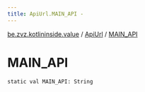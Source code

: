 ```yaml
---
title: ApiUrl.MAIN_API - 
---
```


[be.zvz.kotlininside.value](../index.html) / [ApiUrl](index.html) / [MAIN_API](./-m-a-i-n_-a-p-i.html)

# MAIN_API

`static val MAIN_API: String`